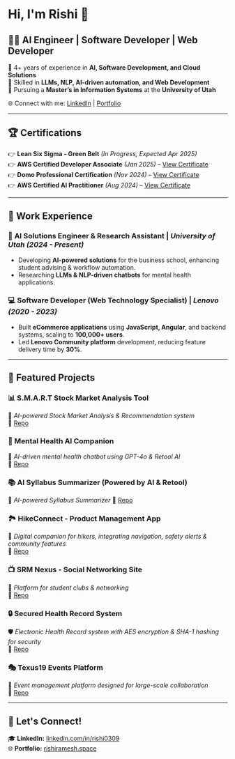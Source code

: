 # Hi, I'm Rishi 👋  

## 👨‍💻 AI Engineer | Software Developer | Web Developer

🔹 4+ years of experience in **AI, Software Development, and Cloud Solutions**  
🔹 Skilled in **LLMs, NLP, AI-driven automation, and Web Development**  
🔹 Pursuing a **Master’s in Information Systems** at the **University of Utah**  

🌐 Connect with me: [LinkedIn](https://linkedin.com/in/rishi0309) | [Portfolio](https://rishiramesh.space)  

---

## 🏆 **Certifications**  

👉 **Lean Six Sigma - Green Belt** *(In Progress, Expected Apr 2025)*  
👉 **AWS Certified Developer Associate** *(Jan 2025)* – [View Certificate](https://www.credly.com/badges/994f8ee0-266c-4b9d-a805-c8fc4d6836f1/public_url)  
👉 **Domo Professional Certification** *(Nov 2024)* – [View Certificate](https://www.credly.com/badges/8ac66b06-1288-48cb-9921-0a938dcd1445/public_url)  
👉 **AWS Certified AI Practitioner** *(Aug 2024)* – [View Certificate](https://www.credly.com/badges/94b3abc8-1b8a-48ff-94f2-146bd92841a2)  


---

## 🚀 **Work Experience**  

### 🤖 **AI Solutions Engineer & Research Assistant** | *University of Utah (2024 - Present)*  
- Developing **AI-powered solutions** for the business school, enhancing student advising & workflow automation.  
- Researching **LLMs & NLP-driven chatbots** for mental health applications.  

### 💻 **Software Developer (Web Technology Specialist)** | *Lenovo (2020 - 2023)*  
- Built **eCommerce applications** using **JavaScript, Angular**, and backend systems, scaling to **100,000+ users**.  
- Led **Lenovo Community platform** development, reducing feature delivery time by **30%**.  

---

## **📂 Featured Projects**  

### **📊 S.M.A.R.T Stock Market Analysis Tool**  
🚀 *AI-powered Stock Market Analysis & Recommendation system*  
🔗 [Repo](https://github.com/rrishi0309/S.M.A.R.T-Stock-Market-Analysis-Recommendation-Tool)  

### **🧠 Mental Health AI Companion**  
🤖 *AI-driven mental health chatbot using GPT-4o & Retool AI*  
🔗 [Repo](https://github.com/rrishi0309/Mental-Health-AI-Companion)  

### **📚 AI Syllabus Summarizer (Powered by AI & Retool)**
🔎 *AI-powered Syllabus Summarizer*
🔗 [Repo](https://github.com/rrishi0309/AI-Syllabus-Summarizer)  

### **🏞️ HikeConnect - Product Management App**  
🛂 *Digital companion for hikers, integrating navigation, safety alerts & community features*  
🔗 [Repo](https://github.com/rrishi0309/Product-Management---HikeConnect)  

### **📺 SRM Nexus - Social Networking Site**  
💬 *Platform for student clubs & networking*  
🔗 [Repo](https://github.com/rrishi0309/SRM-Nexus)  

### **🔒 Secured Health Record System**  
🛡️ *Electronic Health Record system with AES encryption & SHA-1 hashing for security*  
🔗 [Repo](https://github.com/rrishi0309/Secured_Health_Record_System)  

### **🎭 Texus19 Events Platform**  
🎉 *Event management platform designed for large-scale collaboration*  
🔗 [Repo](https://github.com/rrishi0309/Texus19_Events)  

---

## 📩 **Let's Connect!**  
🎓 **LinkedIn:** [linkedin.com/in/rishi0309](https://linkedin.com/in/rishi0309)  
🌐 **Portfolio:** [rishiramesh.space](https://rishiramesh.space)  
